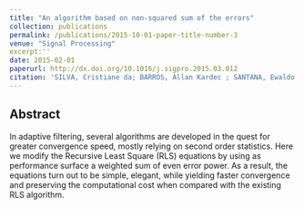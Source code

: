 ```yaml
---
title: "An algorithm based on non-squared sum of the errors"
collection: publications
permalink: /publications/2015-10-01-paper-title-number-3
venue: "Signal Processing"
excerpt:''
date: 2015-02-01
paperurl: http://dx.doi.org/10.1016/j.sigpro.2015.03.012
citation: 'SILVA, Cristiane da; BARROS, Allan Kardec ; SANTANA, Ewaldo ; ARAÚJO, MARCOS A. F. DE ; LOPES, Marcus V. de S. ; FONSECA, JOÃO V. ; PRINCIPE, JOSE C. <b>An algorithm based on non-squared sum of the errors</b>. <i>Signal Processing (Print)</i>, v. 117, p. 188-191, 2015.'
---
```


## Abstract
In adaptive filtering, several algorithms are developed in the quest for greater convergence speed, mostly relying on second order statistics. Here we modify the Recursive Least Square (RLS) equations by using as performance surface a weighted sum of even error power. As a result, the equations turn out to be simple, elegant, while yielding faster convergence and preserving the computational cost when compared with the existing RLS algorithm.
